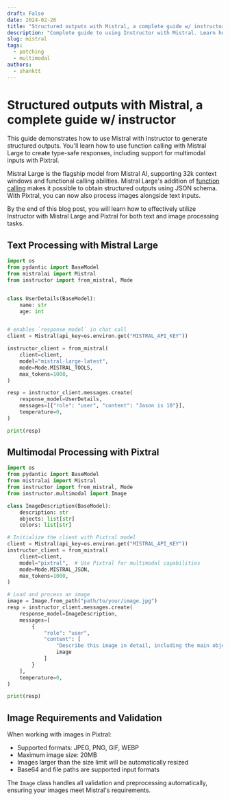 ```yaml
---
draft: False
date: 2024-02-26
title: "Structured outputs with Mistral, a complete guide w/ instructor"
description: "Complete guide to using Instructor with Mistral. Learn how to generate structured, type-safe outputs with Mistral, including multimodal support with Pixtral."
slug: mistral
tags:
  - patching
  - multimodal
authors:
  - shanktt
---
```


# Structured outputs with Mistral, a complete guide w/ instructor

This guide demonstrates how to use Mistral with Instructor to generate structured outputs. You'll learn how to use function calling with Mistral Large to create type-safe responses, including support for multimodal inputs with Pixtral.

Mistral Large is the flagship model from Mistral AI, supporting 32k context windows and functional calling abilities. Mistral Large's addition of [function calling](https://docs.mistral.ai/guides/function-calling/) makes it possible to obtain structured outputs using JSON schema. With Pixtral, you can now also process images alongside text inputs.

By the end of this blog post, you will learn how to effectively utilize Instructor with Mistral Large and Pixtral for both text and image processing tasks.

## Text Processing with Mistral Large

```python
import os
from pydantic import BaseModel
from mistralai import Mistral
from instructor import from_mistral, Mode


class UserDetails(BaseModel):
    name: str
    age: int


# enables `response_model` in chat call
client = Mistral(api_key=os.environ.get("MISTRAL_API_KEY"))

instructor_client = from_mistral(
    client=client,
    model="mistral-large-latest",
    mode=Mode.MISTRAL_TOOLS,
    max_tokens=1000,
)

resp = instructor_client.messages.create(
    response_model=UserDetails,
    messages=[{"role": "user", "content": "Jason is 10"}],
    temperature=0,
)

print(resp)
```

## Multimodal Processing with Pixtral

```python
import os
from pydantic import BaseModel
from mistralai import Mistral
from instructor import from_mistral, Mode
from instructor.multimodal import Image

class ImageDescription(BaseModel):
    description: str
    objects: list[str]
    colors: list[str]

# Initialize the client with Pixtral model
client = Mistral(api_key=os.environ.get("MISTRAL_API_KEY"))
instructor_client = from_mistral(
    client=client,
    model="pixtral",  # Use Pixtral for multimodal capabilities
    mode=Mode.MISTRAL_JSON,
    max_tokens=1000,
)

# Load and process an image
image = Image.from_path("path/to/your/image.jpg")
resp = instructor_client.messages.create(
    response_model=ImageDescription,
    messages=[
        {
            "role": "user",
            "content": [
                "Describe this image in detail, including the main objects and colors present.",
                image
            ]
        }
    ],
    temperature=0,
)

print(resp)
```

## Image Requirements and Validation

When working with images in Pixtral:
- Supported formats: JPEG, PNG, GIF, WEBP
- Maximum image size: 20MB
- Images larger than the size limit will be automatically resized
- Base64 and file paths are supported input formats

The `Image` class handles all validation and preprocessing automatically, ensuring your images meet Mistral's requirements.
